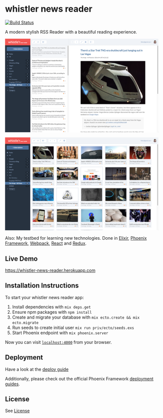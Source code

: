 # whistler news reader
[![Build Status](https://travis-ci.org/fdietz/whistler_news_reader.svg?branch=master)](https://travis-ci.org/fdietz/whistler_news_reader)

A modern stylish RSS Reader with a beautiful reading experience.

![alt tag](https://raw.githubusercontent.com/fdietz/whistler_news_reader/master/screenshots/list.png)

![alt tag](https://raw.githubusercontent.com/fdietz/whistler_news_reader/master/screenshots/grid.png)

Also: My testbed for learning new technologies. Done in [Elixir](https://github.com/elixir-lang/elixir), [Phoenix Framework](https://github.com/phoenixframework/phoenix), [Webpack](https://github.com/webpack/webpack), [React](https://github.com/facebook/react) and [Redux](https://github.com/rackt/redux).

## Live Demo

<https://whistler-news-reader.herokuapp.com>

## Installation Instructions

To start your whistler news reader app:

  1. Install dependencies with `mix deps.get`
  2. Ensure npm packages with `npm install`
  3. Create and migrate your database with `mix ecto.create && mix ecto.migrate`
  4. Run seeds to create initial user `mix run priv/ecto/seeds.exs`
  3. Start Phoenix endpoint with `mix phoenix.server`

Now you can visit [`localhost:4000`](http://localhost:4000) from your browser.


## Deployment
Have a look at the [deploy guide](https://github.com/fdietz/whistler_news_reader/blob/master/DEPLOY.md)

Additionally, please check out the official Phoenix Framework [deployment guides](http://www.phoenixframework.org/docs/deployment).

## License

See [License](https://github.com/fdietz/whistler_news_reader/blob/master/LICENSE)
